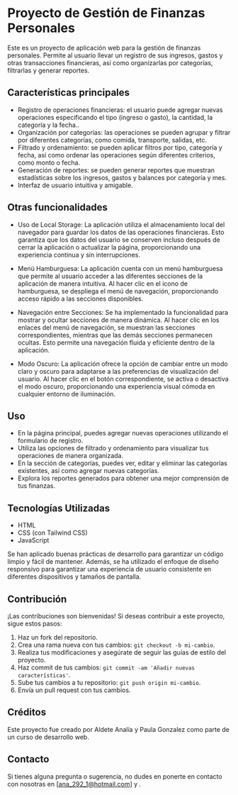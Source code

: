 # Proyecto de Gestión de Finanzas Personales

Este es un proyecto de aplicación web para la gestión de finanzas personales. Permite al usuario llevar un registro de sus ingresos, gastos y otras transacciones financieras, así como organizarlas por categorías, filtrarlas y generar reportes.

## Características principales

- Registro de operaciones financieras: el usuario puede agregar nuevas operaciones especificando el tipo (ingreso o gasto), la cantidad, la categoría y la fecha..
- Organización por categorías: las operaciones se pueden agrupar y filtrar por diferentes categorías, como comida, transporte, salidas, etc.
- Filtrado y ordenamiento: se pueden aplicar filtros por tipo, categoría y fecha, así como ordenar las operaciones según diferentes criterios, como monto o fecha.
- Generación de reportes: se pueden generar reportes que muestran estadísticas sobre los ingresos, gastos y balances por categoría y mes.
- Interfaz de usuario intuitiva y amigable.

## Otras funcionalidades

- Uso de Local Storage: La aplicación utiliza el almacenamiento local del navegador para guardar los datos de las operaciones financieras. Esto garantiza que los datos del usuario se conserven incluso después de cerrar la aplicación o actualizar la página, proporcionando una experiencia continua y sin interrupciones.

- Menú Hamburguesa: La aplicación cuenta con un menú hamburguesa que permite al usuario acceder a las diferentes secciones de la aplicación de manera intuitiva. Al hacer clic en el icono de hamburguesa, se despliega el menú de navegación, proporcionando acceso rápido a las secciones disponibles.

- Navegación entre Secciones: Se ha implementado la funcionalidad para mostrar y ocultar secciones de manera dinámica. Al hacer clic en los enlaces del menú de navegación, se muestran las secciones correspondientes, mientras que las demás secciones permanecen ocultas. Esto permite una navegación fluida y eficiente dentro de la aplicación.

- Modo Oscuro: La aplicación ofrece la opción de cambiar entre un modo claro y oscuro para adaptarse a las preferencias de visualización del usuario. Al hacer clic en el botón correspondiente, se activa o desactiva el modo oscuro, proporcionando una experiencia visual cómoda en cualquier entorno de iluminación.

## Uso

- En la página principal, puedes agregar nuevas operaciones utilizando el formulario de registro.
- Utiliza las opciones de filtrado y ordenamiento para visualizar tus operaciones de manera organizada.
- En la sección de categorías, puedes ver, editar y eliminar las categorías existentes, así como agregar nuevas categorías.
- Explora los reportes generados para obtener una mejor comprensión de tus finanzas.

## Tecnologías Utilizadas

- HTML
- CSS (con Tailwind CSS)
- JavaScript

Se han aplicado buenas prácticas de desarrollo para garantizar un código limpio y fácil de mantener. Además, se ha utilizado el enfoque de diseño responsivo para garantizar una experiencia de usuario consistente en diferentes dispositivos y tamaños de pantalla.

## Contribución

¡Las contribuciones son bienvenidas! Si deseas contribuir a este proyecto, sigue estos pasos:

1. Haz un fork del repositorio.
2. Crea una rama nueva con tus cambios: `git checkout -b mi-cambio`.
3. Realiza tus modificaciones y asegúrate de seguir las guías de estilo del proyecto.
4. Haz commit de tus cambios: `git commit -am 'Añadir nuevas características'`.
5. Sube tus cambios a tu repositorio: `git push origin mi-cambio`.
6. Envía un pull request con tus cambios.

## Créditos

Este proyecto fue creado por Aldete Analía y Paula Gonzalez como parte de un curso de desarrollo web.

## Contacto

Si tienes alguna pregunta o sugerencia, no dudes en ponerte en contacto con nosotras en [ana_292_1@hotmail.com] y [](mailto:ana_292_1@hotmail.com).
